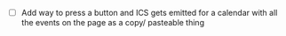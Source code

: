 - [ ] Add way to press a button and ICS gets emitted for a calendar with all the events on the page as a copy/ pasteable thing
